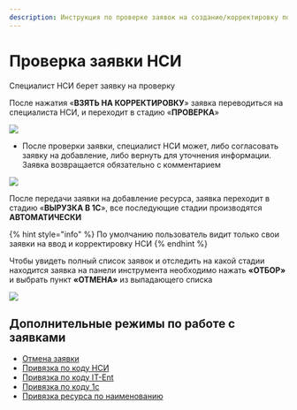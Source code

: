 ```yaml
---
description: Инструкция по проверке заявок на создание/корректировку позиций НСИ
---
```


# Проверка заявки НСИ

Специалист НСИ берет заявку на проверку

После нажатия «**ВЗЯТЬ НА КОРРЕКТИРОВКУ**» заявка переводиться на специалиста НСИ, и переходит в стадию «**ПРОВЕРКА**»

![](<../../../.gitbook/assets/16 (3).png>)

* После проверки заявки, специалист НСИ может, либо согласовать заявку на добавление, либо вернуть для уточнения информации. Заявка возвращается обязательно с комментарием

&#x20;![](<../../../.gitbook/assets/17 (2).png>)

После передачи заявки на добавление ресурса, заявка переходит в стадию «**ВЫРУЗКА В 1С**», все последующие стадии производятся **АВТОМАТИЧЕСКИ**

{% hint style="info" %}
По умолчанию пользователь видит только свои заявки на ввод и корректировку НСИ
{% endhint %}

Чтобы увидеть полный список заявок и отследить на какой стадии находится заявка на панели инструмента необходимо нажать **«ОТБОР»** и выбрать пункт **«ОТМЕНА»** из выпадающего списка

![](<../../../.gitbook/assets/20 (5).png>)

## Дополнительные режимы по работе с заявками

* [Отмена заявки](otmena-zayavki.md)
* [Привязка по коду НСИ](privyazka-resursa-po-kodu-es-nsi.md)
* [Привязка по коду IT-Ent](privyazka-resursa-po-kodu-es-nsi.md)
* [Привязка по коду 1с](privyazat-resurs-po-kodu-1s.md)
* [Привязка ресурса по наименованию](privyazka-resursa-po-naimenovaniya.md)
